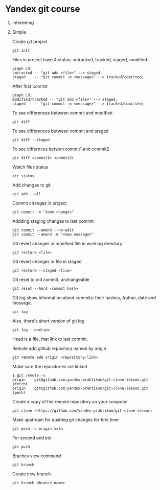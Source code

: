 # Yandex git course
1. Interesting
2. Simple

   Create git project
   ```
   git init
   ```
   
   Files in project have 4 status: untracked, tracked, staged, modified.
   ```mermaid
   graph LR;
   untracked -- "git add <file>" --> staged;
   staged    -- "git commit -m <message>" --> tracked/comitted;
   ```
   
   After first commit
   ```mermaid
   graph LR;
   modified/tracked -- "git add <file>" --> staged;
   staged    -- "git commit -m <message>" --> tracked/comitted;
   ```
   To see differences between commit and modified
   ```
   git diff
   ```
   To see differences between commit and staged
   ```
   git diff --staged
   ```
   To see differnces betwen commit1 and commit2
   ```
   git diff <commit1> <commit2>
   ```

   Watch files status
   ```
   git status
   ```

   Add changes to git
   ```
   git add --all
   ```

   Commit changes in project
   ```
   git commit -m "Some changes"
   ```
   Addding staging changes to last commit
   ```
   git commit --amend --no-edit
   git commit --amend -m "<new message>"
   ```
   
   Git revert changes in modified file in working directory
   ```
   git restore <file>
   ```

   Git revert changes in file in staged
   ```
   git restore --staged <file>
   ```

   Git reset to old commit, unchangeable
   ```
   git reset --hard <commit hash>
   ```

   Git log show information about commits: their hashes, Author, date and message.
   ```
   git log
   ```
   Also, there's short version of git log
   ```
   git log --oneline
   ```

   Head is a file, that link to last commit.

   Remote add github repository named by origin
   ```
   git remote add origin <repository-link>
   ```
   Make sure the repositories are linked
   ```
   $ git remote -v
   origin    git@github.com:yandex-praktikum/git-clone-lesson.git (fetch)
   origin    git@github.com:yandex-praktikum/git-clone-lesson.git (push)
   ```
   Create a copy of the remote repository on your computer
   ```
   git clone <https://github.com/yandex-praktikum/git-clone-lesson>
   ```
   Make upstream for pushing git changes for first time
   ```
   git push -u origin main
   ```

   For second and etc
   ```
   git push
   ```
   Braches view command
   ```
   git branch
   ```
   Create new branch
   ```
   git branch <branch_name>
   ```
   
